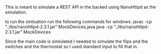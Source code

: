 This is meant to simulate a REST API in the backed using NanoHttpd as the simulation.

to run the simluation run the following commands for windows:
javac -cp ".;libs/nanohttpd-2.3.1.jar" MockDevices.java
java -cp ".;libs/nanohttpd-2.3.1.jar" MockDevices


Since the main code is simlulated I needed to simulate the flips and the switches and the thermostat so I used standard input to fill that in.
